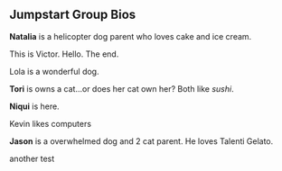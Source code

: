 ## Jumpstart Group Bios

**Natalia** is a helicopter dog parent who loves cake and ice cream.

This is Victor. Hello. The end.

Lola is a wonderful dog.

**Tori** is owns a cat...or does her cat own her? Both like *sushi*. 

**Niqui** is here.

Kevin likes computers

**Jason** is a overwhelmed dog and 2 cat parent.  He loves Talenti Gelato.


another test

